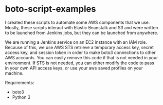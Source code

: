# boto-script-examples

I created these scripts to automate some AWS components that we use. Mostly, these scripts interact with Elastic Beanstalk and S3
and were written to be launched from Jenkins jobs, but they can be launched from anywhere.

We are running a Jenkins service on an EC2 instance with an IAM role. Because of this, we use AWS STS retrieve a temporary access key, secret access key, and session token in order to make boto3 connections to other AWS accounts. You can easily remove this code if that is not needed in your environment. If STS is not needed, you can either modify the code to pass in your own API access keys, or use your aws saved profiles on your machine. 

Requirements:
* boto3
* Python 3
